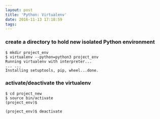 ```yaml
---
layout: post
title: 'Python: Virtualenv'
date: 2016-11-13 17:18:59
tags:
---
```



### create a directory to hold new isolated Python environment

```
$ mkdir project_env
$ virtualenv --python=python3 project_env
Running virtualenv with interpreter...
... ...
Installing setuptools, pip, wheel...done.
```

###  activate/deactivate the virtualenv

```
$ cd project_new
$ source bin/activate
(project_env)$

(project_env)$ deactivate
```

